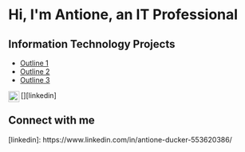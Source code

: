 <h1>Hi, I'm Antione, an <a >IT Professional</a></h1>

<h2> Information Technology Projects </h2>

  - [Outline 1](https://github.com/Antione18/Outline1)
  - [Outline 2](https://github.com/Antione18/Outline2)
  - [Outline 3](https://github.com/Antione18/Outline3)

[<img align="left" alt="antioneducker | LinkedIn" width="22px" src="https://cdn.jsdelivr.net/npm/simple-icons@v3/icons/linkedin.svg" />][linkedin]

<h2> Connect with me </h2> 
[linkedin]: https://www.linkedin.com/in/antione-ducker-553620386/

